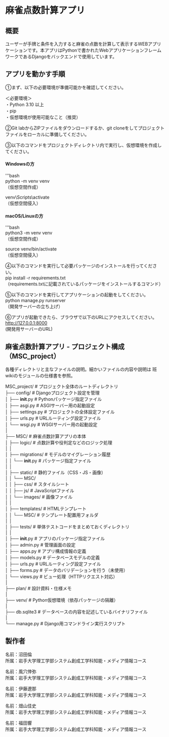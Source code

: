 # 麻雀点数計算アプリ

## 概要
ユーザーが手牌と条件を入力すると麻雀の点数を計算して表示するWEBアプリケーションです。本アプリはPythonで書かれたWebアプリケーションフレームワークであるDjangoをバックエンドで使用しています。

## アプリを動かす手順

①まず、以下の必要環境が準備可能かを確認してください。  

＜必要環境＞  
・Python 3.10 以上  
・pip  
・仮想環境が使用可能なこと（推奨）  

②Git labからZIPファイルをダウンロードするか、git cloneをしてプロジェクトファイルをローカルに準備してください。

③以下のコマンドをプロジェクトディレクトリ内で実行し、仮想環境を作成してください。  

#### Windowsの方

'''bash  
python -m venv venv  
（仮想空間作成）  

venv\Scripts\activate  
（仮想空間侵入）  

#### macOS/Linuxの方
'''bash  
python3 -m venv venv  
（仮想空間作成）  

source venv/bin/activate  
（仮想空間侵入）  

④以下のコマンドを実行して必要パッケージのインストールを行ってください。  
pip install -r requirements.txt  
（requirements.txtに記載されているパッケージをインストールするコマンド）  

⑤以下のコマンドを実行してアプリケーションの起動をしてください。  
python manage.py runserver  
（開発サーバーの立ち上げ）  

⑥アプリが起動できたら、ブラウザで以下のURLにアクセスしてください。    　
http://127.0.0.1:8000  
(開発用サーバーのURL)  　  

## 麻雀点数計算アプリ - プロジェクト構成（MSC_project）

各種ディレクトリと主なファイルの説明。細かいファイルの内容や説明は
班wikiのモジュールの仕様書を参照。  
  
MSC_project/  # プロジェクト全体のルートディレクトリ  
├── config/  # Djangoプロジェクト設定を管理  
│   ├── __init__.py       # Pythonパッケージ指定ファイル  
│   ├── asgi.py           # ASGIサーバー用の起動設定  
│   ├── settings.py       # プロジェクトの全体設定ファイル  
│   ├── urls.py           # URLルーティング設定ファイル  
│   └── wsgi.py           # WSGIサーバー用の起動設定  
│  
├── MSC/  # 麻雀点数計算アプリの本体  
│   ├── logic/  # 点数計算や役判定などのロジック処理  
│   │  
│   ├── migrations/  # モデルのマイグレーション履歴  
│   │   └── __init__.py       # パッケージ指定ファイル  
│   │  
│   ├── static/  # 静的ファイル（CSS・JS・画像）  
│   │   └── MSC/  
│   │       ├── css/          # スタイルシート  
│   │       ├── js/           # JavaScriptファイル  
│   │       └── images/       # 画像ファイル  
│   │  
│   ├── templates/  # HTMLテンプレート  
│   │   └── MSC/               # テンプレート配置用フォルダ  
│   │  
│   ├── tests/  # 単体テストコードをまとめておくディレクトリ  
│   │  
│   ├── __init__.py           # アプリのパッケージ指定ファイル  
│   ├── admin.py              # 管理画面の設定  
│   ├── apps.py               # アプリ構成情報の定義  
│   ├── models.py             # データベースモデルの定義  
│   ├── urls.py               # URLルーティング設定ファイル  
│   ├── forms.py              # データのバリデーションを行う（未使用）  
│   └── views.py              # ビュー処理（HTTPリクエスト対応）  
│  
├── plan/  # 設計資料・仕様メモ  
│  
├── venv/  # Python仮想環境（依存パッケージの隔離）  
│  
├── db.sqlite3 # データベースの内容を記述しているバイナリファイル  
│  
└── manage.py  # Django用コマンドライン実行スクリプト  

## 製作者
名前：沼田倫  
所属：岩手大学理工学部システム創成工学科知能・メディア情報コース  

名前：風穴倖弥  
所属：岩手大学理工学部システム創成工学科知能・メディア情報コース  

名前：伊藤遼那  
所属：岩手大学理工学部システム創成工学科知能・メディア情報コース  

名前：畑山佳史  
所属：岩手大学理工学部システム創成工学科知能・メディア情報コース  

名前：福田響  
所属：岩手大学理工学部システム創成工学科知能・メディア情報コース  